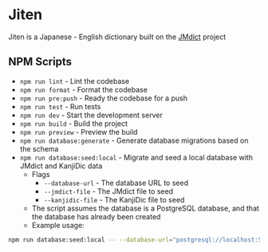 # Jiten

Jiten is a Japanese - English dictionary built on the [JMdict](http://www.edrdg.org/jmdict/j_jmdict.html) project

## NPM Scripts

-   `npm run lint` - Lint the codebase
-   `npm run format` - Format the codebase
-   `npm run pre:push` - Ready the codebase for a push
-   `npm run test` - Run tests
-   `npm run dev` - Start the development server
-   `npm run build` - Build the project
-   `npm run preview` - Preview the build
-   `npm run database:generate` - Generate database migrations based on the schema
-   `npm run database:seed:local` - Migrate and seed a local database with JMdict and KanjiDic data
    -   Flags
        -   `--database-url` - The database URL to seed
        -   `--jmdict-file` - The JMdict file to seed
        -   `--kanjidic-file` - The KanjiDic file to seed
    -   The script assumes the database is a PostgreSQL database, and that the database has already been created
    -   Example usage:

```bash
npm run database:seed:local -- --database-url="postgresql://localhost:5432/jiten" --jmdict-file="./data/JMdict" --kanjidic-file="./data/kanjidic"
```
